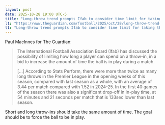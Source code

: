 ```yaml
---
layout: post
date: 2025-10-28 19:00 UTC-5
title: "Long-throw trend prompts Ifab to consider time limit for taking throw-ins" 
l1: "https://www.theguardian.com/football/2025/oct/28/long-throw-trend-prompts-ifab-to-consider-time-limit-for-taking-throw-ins"
t1: "Long-throw trend prompts Ifab to consider time limit for taking throw-ins"
---
```


Paul MacInnes for The Guardian:

> The International Football Association Board (Ifab) has discussed the possibility of limiting how long a player can spend on a throw-in, in a bid to increase the amount of time the ball is in play during a match.
> 
> [...] According to Stats Perform, there were more than twice as many long throws in the Premier League in the opening weeks of this season, compared with last season as a whole, with an average of 3.44 per match compared with 1.52 in 2024-25. In the first 40 games of the season there was also a significant drop-off in in-play time, at 54 minutes and 21 seconds per match that is 133sec lower than last season.

Short and long throw-ins should take the same amount of time. The goal should be to force the ball to be in play.